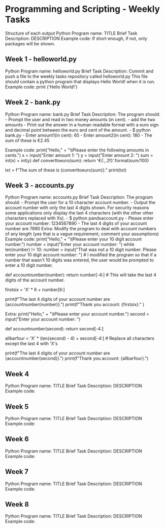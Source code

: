 # Programming and Scripting - Weekly Tasks

Structure of each output
Python Program name: TITLE
Brief Task Description: DESCRIPTION
Example code: If short enough, if not, only packages will be shown.

## Week 1 - helloworld.py

Python Program name: helloworld.py
Brief Task Description: Commit and push a file to the weekly tasks repository called helloworld.py This file should contain a python program that displays Hello World! when it is run.
Example code:
print ('Hello World!')

## Week 2 - bank.py

Python Program name: bank.py
Brief Task Description: The program should:
    - Prompt the user and read in two money amounts (in cent).
    - add the two amounts
    - Print out the answer in a human readable format with a euro sign and decimal point between the euro and cent of the amount.
    - $ python bank.py
    - Enter amount1(in cent): 65
    - Enter amount2(in cent): 180
    - The sum of these is €2.45

Example code:
print("Hello," + "\tPlease enter the following amounts in cents.")
x = input("Enter amount 1: ")
y = input("Enter amount 2: ")
sum = int(x) + int(y)
def converttoeuro(sum):
    return '€{:,.2f}'.format(sum/100)

txt = f"The sum of these is {converttoeuro(sum)}."
print(txt)

## Week 3 - accounts.py

Python Program name: accounts.py
Brief Task Description: The program should:
    - Prompt the user for a 10 character account number.
    - Output the account number with only the last 4 digits shown. For security reasons some applications only display the last 4 characters (with the other other characters replaced with Xs).
    - $ python pandsaccount.py
    - Please enter your account number: 1234567890
    - The last 4 digits of your account number are 7890
Extra: Modify the program to deal with account numbers of any length (yes that is a vague requirement, comment your assumptions)
Example code:
print("Hello," + "\tPlease enter your 10 digit account number.")
number = input("Enter your account number: ")
while len(number) != 10:
    number = input("That was not a 10 digit number. Please enter your 10 digit account number: ") # I modified the program so that if a number that wasn't 10 digits was entered, the user would be prompted to enter a 10 digit number.

def accountnumber(number):
    return number[-4:]               # This will take the last 4 digits of the account number.

firstsix = 'X' * 6 + number[6:]

print(f"The last 4 digits of your account number are {accountnumber(number)}.")
print(f"Thank you account: {firstsix}." )

Extra:
print("Hello," + "\tPlease enter your account number.")
second = input("Enter your account number: ")

def accountnumber(second):
    return second[-4:]

allbarfour = 'X' * (len(second) - 4) + second[-4:]      # Replace all characters except the last 4 with 'X's

print(f"The last 4 digits of your account number are {accountnumber(second)}.")
print(f"Thank you account: {allbarfour}.")

## Week 4

Python Program name: TITLE
Brief Task Description: DESCRIPTION
Example code:

## Week 5

Python Program name: TITLE
Brief Task Description: DESCRIPTION
Example code:

## Week 6

Python Program name: TITLE
Brief Task Description: DESCRIPTION
Example code:

## Week 7

Python Program name: TITLE
Brief Task Description: DESCRIPTION
Example code:

## Week 8

Python Program name: TITLE
Brief Task Description: DESCRIPTION
Example code:
